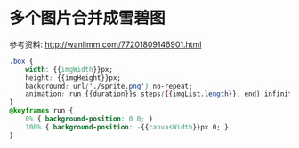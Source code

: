 # 多个图片合并成雪碧图

参考资料: http://wanlimm.com/77201809146901.html

```css
.box {
    width: {{imgWidth}}px;
    height: {{imgHeight}}px;
    background: url('./sprite.png') no-repeat;
    animation: run {{duration}}s steps({{imgList.length}}, end) infinite;
}
@keyframes run {
    0% { background-position: 0 0; }
    100% { background-position: -{{canvasWidth}}px 0; }
}
```

